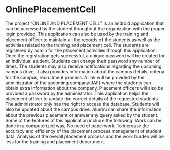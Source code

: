# OnlinePlacementCell
The project “ONLINE AND PLACEMENT CELL” is an android application that can be accessed by the student throughout the organization with the proper login provided. This application can also be used by the training and placement officer to maintain all the records of the students as well as the activities related to the training and placement cell. The students are registered by admin for the placement activities through this application. Once the registration gets successful, a unique password will be created for an individual student. Students can change their password any number of times. The students may also receive notifications regarding the upcoming campus drive. It also provides information about the campus details, criteria for the campus, recruitment process. A link will be provided by the administrator of the upcoming company(JAF) where the students can obtain extra information about the company. Placement officers will also be provided a password by the administrator. This application helps the placement officer to update the correct details of the requested students. The administrator only has the right to access the database. Students will also be updated about the campus drive. Alumni can share the information about the previous placement or answer any query asked by the student. Some of the features of this application include the following: Work can be done in a computerized way, No need of paperwork, To increase the accuracy and efficiency of the placement process management of student data, Analysis of the overall placement process and the work burden will be less for the training and placement department. 
